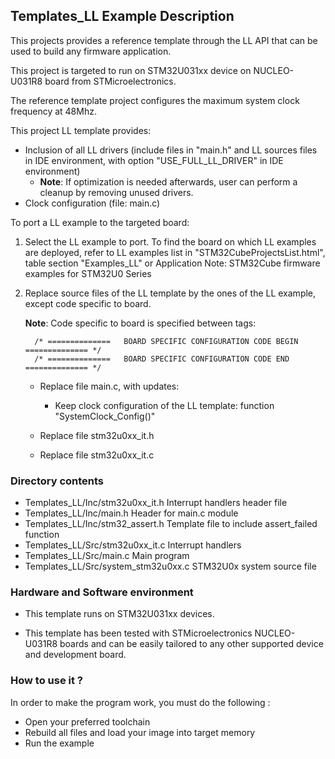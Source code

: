 ## <b>Templates_LL Example Description</b>

This projects provides a reference template through the LL API that can be used to build any firmware application.

This project is targeted to run on STM32U031xx device on NUCLEO-U031R8 board from STMicroelectronics.

The reference template project configures the maximum system clock frequency at 48Mhz.

This project LL template provides:

 - Inclusion of all LL drivers (include files in "main.h" and LL sources files in IDE environment, with option "USE_FULL_LL_DRIVER" in IDE environment)
   - **Note**: If optimization is needed afterwards, user can perform a cleanup by removing unused drivers.
 - Clock configuration (file: main.c)

To port a LL example to the targeted board:

1. Select the LL example to port.
   To find the board on which LL examples are deployed, refer to LL examples list in "STM32CubeProjectsList.html", table section "Examples_LL"
   or Application Note: STM32Cube firmware examples for STM32U0 Series

2. Replace source files of the LL template by the ones of the LL example, except code specific to board.

   **Note**: Code specific to board is specified between tags:

         /* ==============   BOARD SPECIFIC CONFIGURATION CODE BEGIN    ============== */
         /* ==============   BOARD SPECIFIC CONFIGURATION CODE END      ============== */

   - Replace file main.c, with updates:
     - Keep clock configuration of the LL template: function "SystemClock_Config()"

   - Replace file stm32u0xx_it.h
   - Replace file stm32u0xx_it.c

### <b>Directory contents</b>

  - Templates_LL/Inc/stm32u0xx_it.h          Interrupt handlers header file
  - Templates_LL/Inc/main.h                  Header for main.c module
  - Templates_LL/Inc/stm32_assert.h          Template file to include assert_failed function
  - Templates_LL/Src/stm32u0xx_it.c          Interrupt handlers
  - Templates_LL/Src/main.c                  Main program
  - Templates_LL/Src/system_stm32u0xx.c      STM32U0x system source file

### <b>Hardware and Software environment</b>

  - This template runs on STM32U031xx devices.

  - This template has been tested with STMicroelectronics NUCLEO-U031R8
    boards and can be easily tailored to any other supported device
    and development board.

### <b>How to use it ?</b>

In order to make the program work, you must do the following :

 - Open your preferred toolchain
 - Rebuild all files and load your image into target memory
 - Run the example
